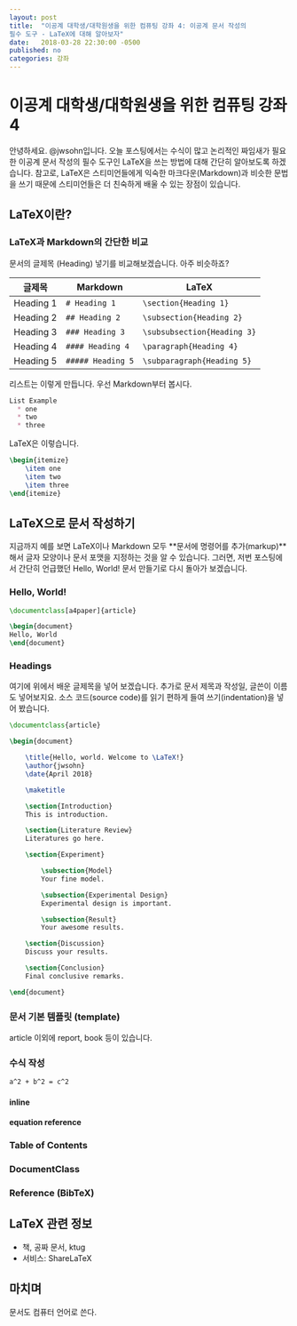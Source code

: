 ```yaml
---
layout: post
title:  "이공계 대학생/대학원생을 위한 컴퓨팅 강좌 4: 이공계 문서 작성의
필수 도구 - LaTeX에 대해 알아보자"
date:   2018-03-28 22:30:00 -0500
published: no
categories: 강좌
---
```


# 이공계 대학생/대학원생을 위한 컴퓨팅 강좌 4

안녕하세요. @jwsohn입니다. 오늘 포스팅에서는 수식이 많고 논리적인 짜임새가
필요한 이공계 문서 작성의 필수 도구인 LaTeX을 쓰는 방법에 대해 간단히
알아보도록 하겠습니다. 참고로, LaTeX은 스티미언들에게 익숙한
마크다운(Markdown)과 비슷한 문법을 쓰기 때문에 스티미언들은 더 친숙하게 배울
수 있는 장점이 있습니다.


## LaTeX이란?

### LaTeX과 Markdown의 간단한 비교

문서의 글제목 (Heading) 넣기를 비교해보겠습니다. 아주 비슷하죠?

|  글제목        | Markdown          | LaTeX                     |
|----------------|-------------------|---------------------------|
|  Heading 1     |`# Heading 1`      |`\section{Heading 1}`      |
|  Heading 2     |`## Heading 2`     |`\subsection{Heading 2}`   |
|  Heading 3     |`### Heading 3`    |`\subsubsection{Heading 3}`|
|  Heading 4     |`#### Heading 4`   |`\paragraph{Heading 4}`    |
|  Heading 5     |`##### Heading 5`  |`\subparagraph{Heading 5}` |

리스트는 이렇게 만듭니다. 우선 Markdown부터 봅시다.

```markdown
List Example
  * one
  * two
  * three
```

LaTeX은 이렇습니다.

```latex
\begin{itemize}
    \item one
    \item two
    \item three
\end{itemize}
```

## LaTeX으로 문서 작성하기

지금까지 예를 보면 LaTeX이나 Markdown 모두 **문서에 명령어를 추가(markup)**해서 글자
모양이나 문서 포맷을 지정하는 것을 알 수 있습니다. 그러면, 저번 포스팅에서
간단히 언급했던 Hello, World! 문서 만들기로 다시 돌아가 보겠습니다.

### Hello, World!

```latex
\documentclass[a4paper]{article}

\begin{document}
Hello, World
\end{document}
```

### Headings

여기에 위에서 배운 글제목을 넣어 보겠습니다. 추가로 문서 제목과 작성일, 글쓴이
이름도 넣어보지요. 소스 코드(source code)를 읽기 편하게 들여
쓰기(indentation)을 넣어 봤습니다.

```latex
\documentclass{article}    

\begin{document}           

    \title{Hello, world. Welcome to \LaTeX!}          
    \author{jwsohn}        
    \date{April 2018}      

    \maketitle             

    \section{Introduction} 
    This is introduction.  

    \section{Literature Review}                       
    Literatures go here.   

    \section{Experiment}   

        \subsection{Model} 
        Your fine model.   

        \subsection{Experimental Design}              
        Experimental design is important.             

        \subsection{Result}
        Your awesome results.                         

    \section{Discussion}   
    Discuss your results.

    \section{Conclusion}
    Final conclusive remarks.

\end{document}
```

### 문서 기본 템플릿 (template)

article 이외에 report, book 등이 있습니다.

### 수식 작성

```latex
a^2 + b^2 = c^2
```

#### inline

#### equation reference


### Table of Contents

### DocumentClass

### Reference (BibTeX)

## LaTeX 관련 정보

  * 책, 공짜 문서, ktug
  * 서비스: ShareLaTeX

## 마치며

문서도 컴퓨터 언어로 쓴다.
